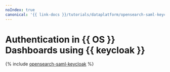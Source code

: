 ```yaml
---
noIndex: true
canonical: '{{ link-docs }}/tutorials/dataplatform/opensearch-saml-keycloak'
---
```


# Authentication in {{ OS }} Dashboards using {{ keycloak }}

{% include [opensearch-saml-keycloak](../../_tutorials/dataplatform/opensearch-saml-keycloak.md) %}
